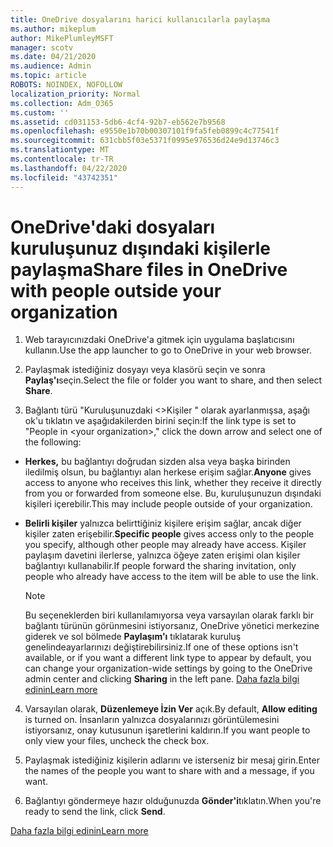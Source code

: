 ```yaml
---
title: OneDrive dosyalarını harici kullanıcılarla paylaşma
ms.author: mikeplum
author: MikePlumleyMSFT
manager: scotv
ms.date: 04/21/2020
ms.audience: Admin
ms.topic: article
ROBOTS: NOINDEX, NOFOLLOW
localization_priority: Normal
ms.collection: Adm_O365
ms.custom: ''
ms.assetid: cd031153-5db6-4cf4-92b7-eb562e7b9568
ms.openlocfilehash: e9550e1b70b00307101f9fa5feb0899c4c77541f
ms.sourcegitcommit: 631cbb5f03e5371f0995e976536d24e9d13746c3
ms.translationtype: MT
ms.contentlocale: tr-TR
ms.lasthandoff: 04/22/2020
ms.locfileid: "43742351"
---
```

# <a name="share-files-in-onedrive-with-people-outside-your-organization"></a><span data-ttu-id="aba8a-102">OneDrive'daki dosyaları kuruluşunuz dışındaki kişilerle paylaşma</span><span class="sxs-lookup"><span data-stu-id="aba8a-102">Share files in OneDrive with people outside your organization</span></span>

1. <span data-ttu-id="aba8a-103">Web tarayıcınızdaki OneDrive'a gitmek için uygulama başlatıcısını kullanın.</span><span class="sxs-lookup"><span data-stu-id="aba8a-103">Use the app launcher to go to OneDrive in your web browser.</span></span> 
    
2. <span data-ttu-id="aba8a-104">Paylaşmak istediğiniz dosyayı veya klasörü seçin ve sonra **Paylaş'ı**seçin.</span><span class="sxs-lookup"><span data-stu-id="aba8a-104">Select the file or folder you want to share, and then select **Share**.</span></span> 
    
3. <span data-ttu-id="aba8a-105">Bağlantı türü "Kuruluşunuzdaki \<\>Kişiler " olarak ayarlanmışsa, aşağı ok'u tıklatın ve aşağıdakilerden birini seçin:</span><span class="sxs-lookup"><span data-stu-id="aba8a-105">If the link type is set to "People in \<your organization\>," click the down arrow and select one of the following:</span></span> 
    
  - <span data-ttu-id="aba8a-106">**Herkes,** bu bağlantıyı doğrudan sizden alsa veya başka birinden iledilmiş olsun, bu bağlantıyı alan herkese erişim sağlar.</span><span class="sxs-lookup"><span data-stu-id="aba8a-106">**Anyone** gives access to anyone who receives this link, whether they receive it directly from you or forwarded from someone else.</span></span> <span data-ttu-id="aba8a-107">Bu, kuruluşunuzun dışındaki kişileri içerebilir.</span><span class="sxs-lookup"><span data-stu-id="aba8a-107">This may include people outside of your organization.</span></span> 
    
  - <span data-ttu-id="aba8a-108">**Belirli kişiler** yalnızca belirttiğiniz kişilere erişim sağlar, ancak diğer kişiler zaten erişebilir.</span><span class="sxs-lookup"><span data-stu-id="aba8a-108">**Specific people** gives access only to the people you specify, although other people may already have access.</span></span> <span data-ttu-id="aba8a-109">Kişiler paylaşım davetini ilerlerse, yalnızca öğeye zaten erişimi olan kişiler bağlantıyı kullanabilir.</span><span class="sxs-lookup"><span data-stu-id="aba8a-109">If people forward the sharing invitation, only people who already have access to the item will be able to use the link.</span></span> 
    
    > [!NOTE]
    > <span data-ttu-id="aba8a-110">Bu seçeneklerden biri kullanılamıyorsa veya varsayılan olarak farklı bir bağlantı türünün görünmesini istiyorsanız, OneDrive yönetici merkezine giderek ve sol bölmede **Paylaşım'ı** tıklatarak kuruluş genelindeayarlarınızı değiştirebilirsiniz.</span><span class="sxs-lookup"><span data-stu-id="aba8a-110">If one of these options isn't available, or if you want a different link type to appear by default, you can change your organization-wide settings by going to the OneDrive admin center and clicking **Sharing** in the left pane.</span></span> [<span data-ttu-id="aba8a-111">Daha fazla bilgi edinin</span><span class="sxs-lookup"><span data-stu-id="aba8a-111">Learn more</span></span>](https://go.microsoft.com/fwlink/?linkid=871961)
  
4. <span data-ttu-id="aba8a-112">Varsayılan olarak, **Düzenlemeye İzin Ver** açık.</span><span class="sxs-lookup"><span data-stu-id="aba8a-112">By default, **Allow editing** is turned on.</span></span> <span data-ttu-id="aba8a-113">İnsanların yalnızca dosyalarınızı görüntülemesini istiyorsanız, onay kutusunun işaretlerini kaldırın.</span><span class="sxs-lookup"><span data-stu-id="aba8a-113">If you want people to only view your files, uncheck the check box.</span></span> 
    
5. <span data-ttu-id="aba8a-114">Paylaşmak istediğiniz kişilerin adlarını ve isterseniz bir mesaj girin.</span><span class="sxs-lookup"><span data-stu-id="aba8a-114">Enter the names of the people you want to share with and a message, if you want.</span></span>
    
6. <span data-ttu-id="aba8a-115">Bağlantıyı göndermeye hazır olduğunuzda **Gönder'i**tıklatın.</span><span class="sxs-lookup"><span data-stu-id="aba8a-115">When you're ready to send the link, click **Send**.</span></span> 
    
[<span data-ttu-id="aba8a-116">Daha fazla bilgi edinin</span><span class="sxs-lookup"><span data-stu-id="aba8a-116">Learn more</span></span>](https://go.microsoft.com/fwlink/?linkid=871861)
  

